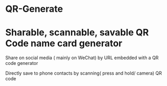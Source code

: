 # QR-Generate
# Sharable, scannable, savable QR Code name card generator 

Share on social media ( mainly on WeChat) by URL embedded with a QR code generator

Directly save to phone contacts by scanning( press and hold/ camera) QR code

